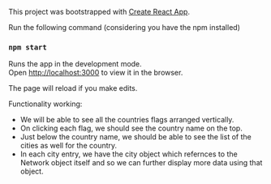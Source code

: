 This project was bootstrapped with [Create React App](https://github.com/facebook/create-react-app).

Run the following command (considering you have the npm installed)

### `npm start`

Runs the app in the development mode.<br />
Open [http://localhost:3000](http://localhost:3000) to view it in the browser.

The page will reload if you make edits.

Functionality working:

- We will be able to see all the countries flags arranged vertically.
- On clicking each flag, we should see the country name on the top.
- Just below the country name, we should be able to see the list of the cities as well for the country.
- In each city entry, we have the city object which refernces to the Network object itself and so we can further display more data using that object.
